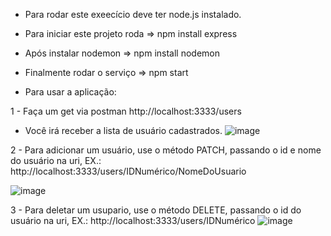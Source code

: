 - Para rodar este exeecício deve ter node.js instalado.

- Para iniciar este projeto roda => npm install express

- Após instalar nodemon => npm install nodemon

- Finalmente rodar o serviço => npm start

- Para usar a aplicação:

1 - Faça um get via postman http://localhost:3333/users
- Você irá receber a lista de usuário cadastrados.
![image](https://user-images.githubusercontent.com/31933120/224310255-e5ecc0a6-aade-4323-969c-d8e570277a4f.png)

2 - Para adicionar um usuário, use o método PATCH, passando o id e nome do usuário na uri, EX.: http://localhost:3333/users/IDNumérico/NomeDoUsuario

![image](https://user-images.githubusercontent.com/31933120/224310480-e7b4742b-e4e8-4298-ba11-e766e4ace234.png)

3 - Para deletar um usupario, use o método DELETE, passando o id do usuário na uri,  EX.: http://localhost:3333/users/IDNumérico
![image](https://user-images.githubusercontent.com/31933120/224311070-4964cd67-3d5c-4834-acdf-01b412806102.png)
